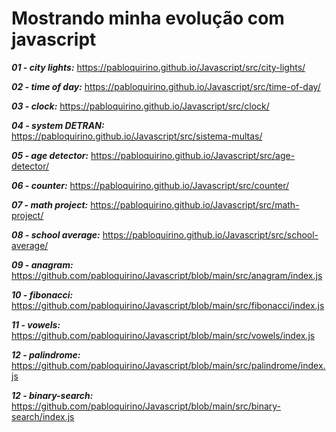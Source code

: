 # Mostrando minha evolução com javascript
 
_**01 - city lights:**_  https://pabloquirino.github.io/Javascript/src/city-lights/

_**02 - time of day:**_ https://pabloquirino.github.io/Javascript/src/time-of-day/

_**03 - clock:**_ https://pabloquirino.github.io/Javascript/src/clock/

_**04 - system DETRAN:**_ https://pabloquirino.github.io/Javascript/src/sistema-multas/

_**05 - age detector:**_ https://pabloquirino.github.io/Javascript/src/age-detector/

_**06 - counter:**_ https://pabloquirino.github.io/Javascript/src/counter/

_**07 - math project:**_ https://pabloquirino.github.io/Javascript/src/math-project/

_**08 - school average:**_ https://pabloquirino.github.io/Javascript/src/school-average/

_**09 - anagram:**_ https://github.com/pabloquirino/Javascript/blob/main/src/anagram/index.js

_**10 - fibonacci:**_ https://github.com/pabloquirino/Javascript/blob/main/src/fibonacci/index.js

_**11 - vowels:**_ https://github.com/pabloquirino/Javascript/blob/main/src/vowels/index.js

_**12 - palindrome:**_ https://github.com/pabloquirino/Javascript/blob/main/src/palindrome/index.js

_**12 - binary-search:**_ https://github.com/pabloquirino/Javascript/blob/main/src/binary-search/index.js

